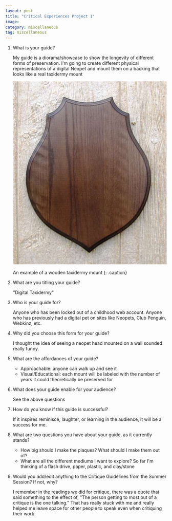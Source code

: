 ```yaml
---
layout: post
title: "Critical Experiences Project 1"
image: 
category: miscellaneous
tag: miscellaneous
---
```



1. What is your guide?

   My guide is a diorama/showcase to show the longevity of different forms of preservation. I'm going to create different physical representations of a digital Neopet and mount them on a backing that looks like a real taxidermy mount

   ![Taxidermy mount](/assets/img/2025-10-07-critical-experiences-project-1/mount.jpg)
   
   An example of a wooden taxidermy mount
   {: .caption}

2. What are you titling your guide?

   "Digital Taxidermy"

3. Who is your guide for? 

   Anyone who has been locked out of a childhood web account. Anyone who has previously had a digital pet on sites like Neopets, Club Penguin, Webkinz, etc.

4. Why did you choose this form for your guide? 

   I thought the idea of seeing a neopet head mounted on a wall sounded really funny.

5. What are the affordances of your guide? 

   - Approachable: anyone can walk up and see it
   - Visual/Educational: each mount will be labeled with the number of years it could theoretically be preserved for

6. What does your guide enable for your audience?

   See the above questions

7. How do you know if this guide is successful? 

   If it inspires reminisce, laughter, or learning in the audience, it will be a success for me.

8. What are two questions you have about your guide, as it currently stands? 

   - How big should I make the plaques? What should I make them out of?
   - What are all the different mediums I want to explore? So far I'm thinking of a flash drive, paper, plastic, and clay/stone

9. Would you add/edit anything to the Critique Guidelines from the Summer Session? If not, why? 

   I remember in the readings we did for critique, there was a quote that said something to the effect of, "The person getting to most out of a critique is the one talking." That has really stuck with me and really helped me leave space for other people to speak even when critiquing their work.
